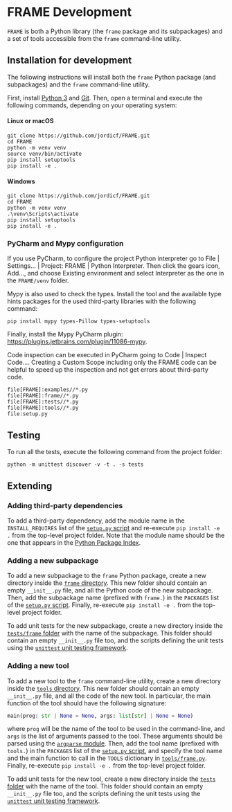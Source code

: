 # FRAME Development

`FRAME` is both a Python library (the `frame` package and its subpackages) and a set of tools
accessible from the `frame` command-line utility.

## Installation for development

The following instructions will install both the `frame` Python package (and subpackages) and the
`frame` command-line utility.

First, install [Python 3](https://www.python.org/downloads/) and [Git](https://git-scm.com/download/).
Then, open a terminal and execute the following commands, depending on your operating system:

#### Linux or macOS

```
git clone https://github.com/jordicf/FRAME.git
cd FRAME
python -m venv venv
source venv/bin/activate
pip install setuptools
pip install -e .
```

#### Windows

```
git clone https://github.com/jordicf/FRAME.git
cd FRAME
python -m venv venv
.\venv\Scripts\activate
pip install setuptools
pip install -e .
```

### PyCharm and Mypy configuration

If you use PyCharm, to configure the project Python interpreter go to File | Settings... |
Project: FRAME | Python Interpreter.
Then click the gears icon, Add..., and choose Existing environment and select Interpreter as the one
in the `FRAME/venv` folder.

Mypy is also used to check the types. Install the tool and the available type hints packages for the
used third-party libraries with the following command:

```
pip install mypy types-Pillow types-setuptools
```

Finally, install the Mypy PyCharm plugin: https://plugins.jetbrains.com/plugin/11086-mypy.

Code inspection can be executed in PyCharm going to Code | Inspect Code.... Creating a Custom Scope
including only the FRAME code can be helpful to speed up the inspection and not get errors about
third-party code.

```
file[FRAME]:examples//*.py
file[FRAME]:frame//*.py
file[FRAME]:tests//*.py
file[FRAME]:tools//*.py
file:setup.py
```

## Testing

To run all the tests, execute the following command from the project folder:

```
python -m unittest discover -v -t . -s tests
```

## Extending

### Adding third-party dependencies

To add a third-party dependency, add the module name in the `INSTALL_REQUIRES` list of the
[`setup.py` script](setup.py) and re-execute `pip install -e .` from the top-level project
folder. Note that the module name should be the one that appears in the
[Python Package Index](https://pypi.org/).

### Adding a new subpackage

To add a new subpackage to the `frame` Python package, create a new directory inside the
[`frame` directory](frame). This new folder should contain an empty `__init__.py`
file, and all the Python code of the new subpackage. Then, add the subpackage name (prefixed with
`frame.`) in the `PACKAGES` list of the [`setup.py` script](setup.py). Finally, re-execute
`pip install -e .` from the top-level project folder.

To add unit tests for the new subpackage, create a new directory inside the
[`tests/frame` folder](tests/frame) with the name of the subpackage. This folder should
contain an empty `__init__.py` file too, and the scripts defining the unit tests using the
[`unittest` unit testing framework](https://docs.python.org/3/library/unittest.html).

### Adding a new tool

To add a new tool to the `frame` command-line utility, create a new directory inside the
[`tools` directory](tools). This new folder should contain an empty `__init__.py` file, and all the
code of the new tool. In particular, the main function of the tool should have the following
signature:

```python
main(prog: str | None = None, args: list[str] | None = None)
```

where `prog` will be the name of the tool to be used in the command-line, and `args` is the list
of arguments passed to the tool. These arguments should be parsed using the
[`argparse` module](https://docs.python.org/3/library/argparse.html). Then, add the tool name
(prefixed with `tools.`) in the `PACKAGES` list of the [`setup.py` script](setup.py), and
specify the tool name and the main function to call in the `TOOLS` dictionary in
[`tools/frame.py`](tools/frame.py). Finally, re-execute `pip install -e .` from the top-level
project folder.

To add unit tests for the new tool, create a new directory inside the
[`tests` folder](tests) with the name of the tool. This folder should
contain an empty `__init__.py` file too, and the scripts defining the unit tests using the
[`unittest` unit testing framework](https://docs.python.org/3/library/unittest.html).
